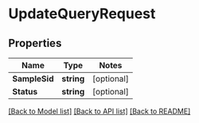 # UpdateQueryRequest

## Properties
Name | Type | Notes
------------ | ------------- | -------------
**SampleSid** | **string** | [optional] 
**Status** | **string** | [optional] 

[[Back to Model list]](../README.md#documentation-for-models) [[Back to API list]](../README.md#documentation-for-api-endpoints) [[Back to README]](../README.md)


